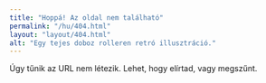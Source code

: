 ```yaml
---
title: "Hoppá! Az oldal nem található"
permalink: "/hu/404.html"
layout: "layout/404.html"
alt: "Egy tejes doboz rolleren retró illusztráció."
---
```


Úgy tűnik az URL nem létezik. Lehet, hogy elírtad, vagy megszűnt.
